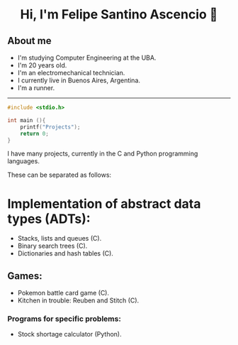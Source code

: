<div align="center">
<h1 align="center">Hi, I'm Felipe Santino Ascencio 👋
</div>

## About me

- I'm studying Computer Engineering at the UBA.
- I'm 20 years old.
- I'm an electromechanical technician.
- I currently live in Buenos Aires, Argentina.
- I'm a runner.

---

```c
#include <stdio.h>

int main (){
    printf("Projects");
    return 0;
}
```

I have many projects, currently in the C and Python programming languages.

These can be separated as follows:

# Implementation of abstract data types (ADTs):
- Stacks, lists and queues (C).
- Binary search trees (C).
- Dictionaries and hash tables (C).

## Games:
- Pokemon battle card game (C).
- Kitchen in trouble: Reuben and Stitch (C).


### Programs for specific problems:
- Stock shortage calculator (Python).
